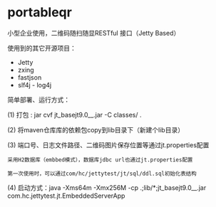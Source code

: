 # portableqr
小型企业使用，二维码随扫随显RESTful 接口（Jetty Based）

使用到的其它开源项目：
* Jetty
* zxing
* fastjson
* slf4j - log4j

简单部署、运行方式：

(1) 打包 : jar cvf jt_basejt9.0__.jar -C classes/ .

(2) 将maven仓库库的依赖包copy到lib目录下（新建个lib目录）

(3) 端口号、日志文件路径、二维码图片保存位置等通过jt.properties配置

    采用H2数据库（embbed模式），数据库jdbc url也通过jt.properties配置
    
    第一次使用时，可以通过com/hc/jettytest/jt/sql/ddl.sql初始化表结构
 
(4) 启动方式：java -Xms64m -Xmx256M -cp .;lib/*;jt_basejt9.0__.jar com.hc.jettytest.jt.EmbeddedServerApp


